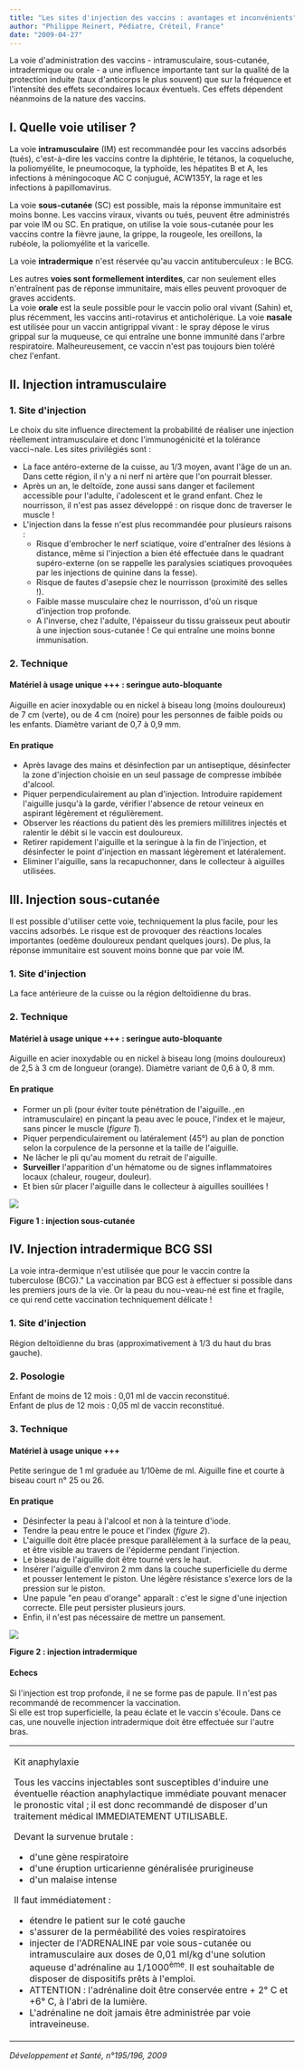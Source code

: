 ```yaml
---
title: "Les sites d'injection des vaccins : avantages et inconvénients"
author: "Philippe Reinert, Pédiatre, Créteil, France"
date: "2009-04-27"
---
```


La voie d'administration des vaccins - intramusculaire, sous-cutanée, intradermique ou orale - a une influence importante tant sur la qualité de la protection induite (taux d'anticorps le plus souvent) que sur la fréquence et l'intensité des effets secondaires locaux éventuels. Ces effets dépendent néanmoins de la nature des vaccins.
## I. Quelle voie utiliser ?

La voie **intramusculaire** (IM) est recommandée pour les vaccins adsorbés (tués), c'est-à-dire les vaccins contre la diphtérie, le tétanos, la coqueluche, la poliomyélite, le pneumocoque, la typhoïde, les hépatites B et A, les infections à méningocoque AC C conjugué, ACW135Y, la rage et les infections à papillomavirus.

La voie **sous-cutanée** (SC) est possible, mais la réponse immunitaire est moins bonne. Les vaccins viraux, vivants ou tués, peuvent être administrés par voie IM ou SC. En pratique, on utilise la voie sous-cutanée pour les vaccins contre la fièvre jaune, la grippe, la rougeole, les oreillons, la rubéole, la poliomyélite et la varicelle.

La voie **intradermique** n'est réservée qu'au vaccin antituberculeux : le BCG.

Les autres **voies sont formellement interdites**, car non seulement elles n'entraînent pas de réponse immunitaire, mais elles peuvent provoquer de graves accidents.  
La voie **orale** est la seule possible pour le vaccin polio oral vivant (Sahin) et, plus récemment, les vaccins anti-rotavirus et anticholérique. La voie **nasale** est utilisée pour un vaccin antigrippal vivant : le spray dépose le virus grippal sur la muqueuse, ce qui entraîne une bonne immunité dans l'arbre respiratoire. Malheureusement, ce vaccin n'est pas toujours bien toléré chez l'enfant.

## II. Injection intramusculaire

### 1. Site d'injection

Le choix du site influence directement la probabilité de réaliser une injection réellement intramusculaire et donc l'immunogénicité et la tolérance vacci¬nale. Les sites privilégiés sont :

*   La face antéro-externe de la cuisse, au 1/3 moyen, avant l'âge de un an. Dans cette région, il n'y a ni nerf ni artère que l'on pourrait blesser.
*   Après un an, le deltoïde, zone aussi sans danger et facilement accessible pour l'adulte, i'adolescent et le grand enfant. Chez le nourrisson, il n'est pas assez développé : on risque donc de traverser le muscle !
*   L'injection dans la fesse n'est plus recommandée pour plusieurs raisons :
    *   Risque d'embrocher le nerf sciatique, voire d'entraîner des lésions à distance, même si l'injection a bien été effectuée dans le quadrant supéro-externe (on se rappelle les paralysies sciatiques provoquées par les injections de quinine dans la fesse).
    *   Risque de fautes d'asepsie chez le nourrisson (proximité des selles !).
    *   Faible masse musculaire chez le nourrisson, d'où un risque d'injection trop profonde.
    *   A l'inverse, chez l'adulte, l'épaisseur du tissu graisseux peut aboutir à une injection sous-cutanée ! Ce qui entraîne une moins bonne immunisation.

### 2. Technique

#### Matériel à usage unique +++ : seringue auto-bloquante

Aiguille en acier inoxydable ou en nickel à biseau long (moins douloureux) de 7 cm (verte), ou de 4 cm (noire) pour les personnes de faible poids ou les enfants. Diamètre variant de 0,7 à 0,9 mm.

#### En pratique

*   Après lavage des mains et désinfection par un antiseptique, désinfecter la zone d'injection choisie en un seul passage de compresse imbibée d'alcool.
*   Piquer perpendiculairement au plan d'injection. Introduire rapidement l'aiguille jusqu'à la garde, vérifier l'absence de retour veineux en aspirant légèrement et régulièrement.
*   Observer les réactions du patient dès les premiers millilitres injectés et ralentir le débit si le vaccin est douloureux.
*   Retirer rapidement l'aiguille et la seringue à la fin de l'injection, et désinfecter le point d'injection en massant légèrement et latéralement.
*   Eliminer l'aiguille, sans la recapuchonner, dans le collecteur à aiguilles utilisées.

## III. Injection sous-cutanée

Il est possible d'utiliser cette voie, techniquement la plus facile, pour les vaccins adsorbés. Le risque est de provoquer des réactions locales importantes (oedème douloureux pendant quelques jours). De plus, la réponse immunitaire est souvent moins bonne que par voie IM.

### 1. Site d'injection

La face antérieure de la cuisse ou la région deltoïdienne du bras.

### 2. Technique

#### Matériel à usage unique +++ : seringue auto-bloquante

Aiguille en acier inoxydable ou en nickel à biseau long (moins douloureux) de 2,5 à 3 cm de longueur (orange). Diamètre variant de 0,6 à 0, 8 mm.

#### En pratique

*   Former un pli (pour éviter toute pénétration de l'aiguille. ,en intramusculaire) en pinçant la peau avec le pouce, l'index et le majeur, sans pincer le muscle (_figure 1_).
*   Piquer perpendiculairement ou latéralement (45°) au plan de ponction selon la corpulence de la personne et la taille de l'aiguille.
*   Ne lâcher le pli qu'au moment du retrait de l'aiguille.
*   **Surveiller** l'apparition d'un hématome ou de signes inflammatoires locaux (chaleur, rougeur, douleur).
*   Et bien sûr placer l'aiguille dans le collecteur à aiguilles souillées !

![](i2186-1.jpg)


**Figure 1 : injection sous-cutanée**

## IV. Injection intradermique BCG SSI

La voie intra-dermique n'est utilisée que pour le vaccin contre la tuberculose (BCG)." La vaccination par BCG est à effectuer si possible dans les premiers jours de la vie. Or la peau du nou¬veau-né est fine et fragile, ce qui rend cette vaccination techniquement délicate !

### 1. Site d'injection

Région deltoïdienne du bras (approximativement à 1/3 du haut du bras gauche).

### 2. Posologie

Enfant de moins de 12 mois : 0,01 ml de vaccin reconstitué.  
Enfant de plus de 12 mois : 0,05 ml de vaccin reconstitué.

### 3. Technique

#### Matériel à usage unique +++

Petite seringue de 1 ml graduée au 1/10ème de ml. Aiguille fine et courte à biseau court n° 25 ou 26.

#### En pratique

*   Désinfecter la peau à l'alcool et non à la teinture d'iode.
*   Tendre la peau entre le pouce et l'index (_figure 2_).
*   L'aiguille doit être placée presque parallèlement à la surface de la peau, et être visible au travers de l'épiderme pendant l'injection.
*   Le biseau de l'aiguille doit être tourné vers le haut.
*   Insérer l'aiguille d'environ 2 mm dans la couche superficielle du derme et pousser lentement le piston. Une légère résistance s'exerce lors de la pression sur le piston.
*   Une papule "en peau d'orange" apparaît : c'est le signe d'une injection correcte. Elle peut persister plusieurs jours.
*   Enfin, il n'est pas nécessaire de mettre un pansement.

![](i2186-2.jpg)


**Figure 2 : injection intradermique**

#### Echecs

Si l'injection est trop profonde, il ne se forme pas de papule. Il n'est pas recommandé de recommencer la vaccination.  
Si elle est trop superficielle, la peau éclate et le vaccin s'écoule. Dans ce cas, une nouvelle injection intradermique doit être effectuée sur l'autre bras.

<table>

<tbody>

<tr>

<td>

Kit anaphylaxie

Tous les vaccins injectables sont susceptibles d'induire une éventuelle réaction anaphylactique immédiate pouvant menacer le pronostic vital ; il est donc recommandé de disposer d'un traitement médical IMMEDIATEMENT UTILISABLE.

Devant la survenue brutale :

<ul><li>d'une gène respiratoire</li><li>d'une éruption urticarienne généralisée prurigineuse</li><li>d'un malaise intense</li></ul>

Il faut immédiatement :

<ul><li>étendre le patient sur le coté gauche</li><li>s'assurer de la perméabilité des voies respiratoires</li><li>injecter de l'ADRENALINE par voie sous-cutanée ou intramusculaire aux doses de 0,01 ml/kg d'une solution aqueuse d'adrénaline au 1/1000<sup>ème</sup>. Il est souhaitable de disposer de dispositifs prêts à l'emploi.</li><li>ATTENTION : l'adrénaline doit être conservée entre + 2° C et +6° C, à l'abri de la lumière.</li><li>L'adrénaline ne doit jamais être administrée par voie intraveineuse.</li></ul></td>

</tr>

</tbody>

</table>

_Développement et Santé, n°195/196, 2009_
